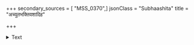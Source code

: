 +++
secondary_sources = [ "MSS_0370",]
jsonClass = "Subhaashita"
title = "अच्युतभक्तिवशादिह"

+++

<details><summary>Text</summary>

अच्युतभक्तिवशादिह समभावस्तत्प्रसङ्गेन।  
सा रमतेरभ्युदयति रतिरिति नैवाद्भुतं किंचित्॥
</details>

